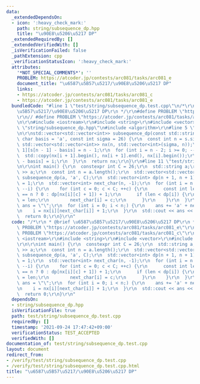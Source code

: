 ```yaml
---
data:
  _extendedDependsOn:
  - icon: ':heavy_check_mark:'
    path: string/subsequence_dp.hpp
    title: "\u90E8\u5206\u5217 DP"
  _extendedRequiredBy: []
  _extendedVerifiedWith: []
  _isVerificationFailed: false
  _pathExtension: cpp
  _verificationStatusIcon: ':heavy_check_mark:'
  attributes:
    '*NOT_SPECIAL_COMMENTS*': ''
    PROBLEM: https://atcoder.jp/contests/arc081/tasks/arc081_e
    document_title: "\u6587\u5B57\u5217/\u90E8\u5206\u5217 DP"
    links:
    - https://atcoder.jp/contests/arc081/tasks/arc081_c
    - https://atcoder.jp/contests/arc081/tasks/arc081_e
  bundledCode: "#line 1 \"test/string/subsequence_dp.test.cpp\"\n/*\r\n * @brief \u6587\
    \u5B57\u5217/\u90E8\u5206\u5217 DP\r\n */\r\n#define PROBLEM \"https://atcoder.jp/contests/arc081/tasks/arc081_e\"\
    \r\n// #define PROBLEM \"https://atcoder.jp/contests/arc081/tasks/arc081_c\"\r\
    \n\r\n#include <iostream>\r\n#include <string>\r\n#include <vector>\r\n#line 2\
    \ \"string/subsequence_dp.hpp\"\n#include <algorithm>\r\n#line 5 \"string/subsequence_dp.hpp\"\
    \n\r\nstd::vector<std::vector<int>> subsequence_dp(const std::string &s, const\
    \ char basis = 'a', const int sigma = 26) {\r\n  const int n = s.size();\r\n \
    \ std::vector<std::vector<int>> nx(n, std::vector<int>(sigma, n));\r\n  nx[n -\
    \ 1][s[n - 1] - basis] = n - 1;\r\n  for (int i = n - 2; i >= 0; --i) {\r\n  \
    \  std::copy(nx[i + 1].begin(), nx[i + 1].end(), nx[i].begin());\r\n    nx[i][s[i]\
    \ - basis] = i;\r\n  }\r\n  return nx;\r\n}\r\n#line 11 \"test/string/subsequence_dp.test.cpp\"\
    \n\r\nint main() {\r\n  constexpr int C = 26;\r\n  std::string a;\r\n  std::cin\
    \ >> a;\r\n  const int n = a.length();\r\n  std::vector<std::vector<int>> nx =\
    \ subsequence_dp(a, 'a', C);\r\n  std::vector<int> dp(n + 1, n + 1);\r\n  dp[n]\
    \ = 1;\r\n  std::vector<int> next_char(n, -1);\r\n  for (int i = n - 1; i >= 0;\
    \ --i) {\r\n    for (int c = 0; c < C; ++c) {\r\n      const int len = (nx[i][c]\
    \ == n ? 0 : dp[nx[i][c] + 1]) + 1;\r\n      if (len < dp[i]) {\r\n        dp[i]\
    \ = len;\r\n        next_char[i] = c;\r\n      }\r\n    }\r\n  }\r\n  std::string\
    \ ans = \"\";\r\n  for (int i = 0; i < n;) {\r\n    ans += 'a' + next_char[i];\r\
    \n    i = nx[i][next_char[i]] + 1;\r\n  }\r\n  std::cout << ans << '\\n';\r\n\
    \  return 0;\r\n}\r\n"
  code: "/*\r\n * @brief \u6587\u5B57\u5217/\u90E8\u5206\u5217 DP\r\n */\r\n#define\
    \ PROBLEM \"https://atcoder.jp/contests/arc081/tasks/arc081_e\"\r\n// #define\
    \ PROBLEM \"https://atcoder.jp/contests/arc081/tasks/arc081_c\"\r\n\r\n#include\
    \ <iostream>\r\n#include <string>\r\n#include <vector>\r\n#include \"../../string/subsequence_dp.hpp\"\
    \r\n\r\nint main() {\r\n  constexpr int C = 26;\r\n  std::string a;\r\n  std::cin\
    \ >> a;\r\n  const int n = a.length();\r\n  std::vector<std::vector<int>> nx =\
    \ subsequence_dp(a, 'a', C);\r\n  std::vector<int> dp(n + 1, n + 1);\r\n  dp[n]\
    \ = 1;\r\n  std::vector<int> next_char(n, -1);\r\n  for (int i = n - 1; i >= 0;\
    \ --i) {\r\n    for (int c = 0; c < C; ++c) {\r\n      const int len = (nx[i][c]\
    \ == n ? 0 : dp[nx[i][c] + 1]) + 1;\r\n      if (len < dp[i]) {\r\n        dp[i]\
    \ = len;\r\n        next_char[i] = c;\r\n      }\r\n    }\r\n  }\r\n  std::string\
    \ ans = \"\";\r\n  for (int i = 0; i < n;) {\r\n    ans += 'a' + next_char[i];\r\
    \n    i = nx[i][next_char[i]] + 1;\r\n  }\r\n  std::cout << ans << '\\n';\r\n\
    \  return 0;\r\n}\r\n"
  dependsOn:
  - string/subsequence_dp.hpp
  isVerificationFile: true
  path: test/string/subsequence_dp.test.cpp
  requiredBy: []
  timestamp: '2021-09-24 17:47:42+09:00'
  verificationStatus: TEST_ACCEPTED
  verifiedWith: []
documentation_of: test/string/subsequence_dp.test.cpp
layout: document
redirect_from:
- /verify/test/string/subsequence_dp.test.cpp
- /verify/test/string/subsequence_dp.test.cpp.html
title: "\u6587\u5B57\u5217/\u90E8\u5206\u5217 DP"
---
```

